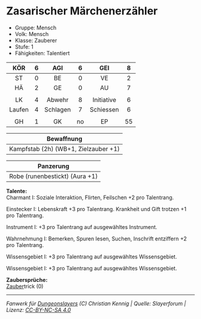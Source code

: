 # Zasarischer Märchenerzähler  
- Gruppe: Mensch  
- Volk: Mensch  
- Klasse: Zauberer  
- Stufe: 1  
- Fähigkeiten: Talentiert  


| KÖR | 6 | AGI | 6 | GEI | 8 |
| :-: | :-: | :-: | :-: | :-: | :-: |
| ST | 0 | BE | 0 | VE | 2 |
| HÄ | 2 | GE | 0 | AU | 7 |
|  |
| LK | 4 | Abwehr | 8 | Initiative | 6 |
| Laufen | 4 | Schlagen | 7 | Schiessen | 6 |
|  |
| GH | 1 | GK | no | EP | 55 |

| Bewaffnung |
| --- |
| Kampfstab (2h) (WB+1, Zielzauber +1) |


| Panzerung |
| --- |
| Robe (runenbestickt) (Aura +1) |


**Talente:**  
Charmant I: Soziale Interaktion, Flirten, Feilschen +2 pro Talentrang.

Einstecker I: Lebenskraft +3 pro Talentrang. Krankheit und Gift trotzen +1 pro Talentrang.

Instrument I: +3 pro Talentrang auf ausgewähltes Instrument.

Wahrnehmung I: Bemerken, Spuren lesen, Suchen, Inschrift entziffern +2 pro Talentrang.

Wissensgebiet I: +3 pro Talentrang auf ausgewähltes Wissensgebiet.

Wissensgebiet I: +3 pro Talentrang auf ausgewähltes Wissensgebiet.


**Zaubersprüche:**  
[Zauber](/fanwerk/zauber/zauber.md)trick (0)




___
*Fanwerk für [Dungeonslayers](https://www.dungeonslayers.net/) (C) Christian Kennig | Quelle: Slayerforum | Lizenz: [CC-BY-NC-SA 4.0](https://creativecommons.org/licenses/by-nc-sa/4.0/deed.de)*
